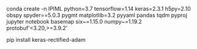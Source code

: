 conda create -n IPIML python=3.7 tensorflow=1.14 keras=2.3.1 h5py=2.10 obspy spyder==5.0.3 pygmt matplotlib=3.2 pyyaml pandas tqdm pyproj jupyter notebook basemap six~=1.15.0 numpy~=1.19.2 protobuf'<3.20,>=3.9.2'

pip install keras-rectified-adam

